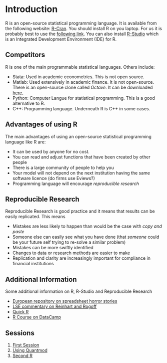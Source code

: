 Introduction
========================================================
R is an open-source statistical programming language.  It is available from the following website: [R-Cran](http://www.r-project.org/). You should install R on you laptop.  For us it is probably best to use the [following link](http://www.stats.bris.ac.uk/R/).  You can also install [R-Studio](https://www.rstudio.com/) which is an Integrated Development Environment (IDE) for R. 

Competitors
----------------------------------------------------------
R is one of the main programmable statistical languages.  Others include:
* Stata:  Used in academic econometrics. This is not open source.
* Matlab:  Used extensively in academic finance.  It is not open-source.  There is an open-source clone called *Octave*.  It can be downloaded [here.](https://www.gnu.org/software/octave/)
* Python: Computer Langue for statistical programming.  This is a good alternative to R. 
* C++:  Programming language.  Underneath R is C++ in some cases. 

Advantages of using R
------------------------------------------------------------
The main advantages of using an open-source statistical programming language like R are:
* It can be used by anyone for no cost.  
* You can read and adjust functions that have been created by other people
* There is a large community of people to help you
* Your model will not depend on the next institution having the same software licence (do firms use Eviews?)
* Programming language will encourage *reproducible research*

Reproducible Research
--------------------------------------------------------------
Reproducible Research is good practice and it means that results can be easily replicated.  This means
* Mistakes are less likely to happen than would be the case with *copy and paste*
* Someone else can easily see what you have done (that *someone* could be your future self trying to re-solve a similar problem)
* Mistakes can be more swiftly identified
* Changes to data or research methods are easier to make
* Replication and clarity are increasingly important for compliance in financial institutions

Additional Information
---------------------------------------------------------
Some additional information on R, R-Studio and Reproducible Research 
* [European repository on spreadsheet horror stories](http://www.eusprig.org/horror-stories.htm)
* [LSE commentary on Reinhart and Rogoff](http://blogs.lse.ac.uk/impactofsocialsciences/2013/10/23/open-data-in-economics-the-basis-of-reproducible-research/)
* [Quick R](https://www.statmethods.net)
* [R Course on DataCamp](https://www.datacamp.com/courses/free-introduction-to-r)

Sessions
---------------
1. [First Session](http://rpubs.com/RobHayward/362235)
2. [Using Quantmod](https://rpubs.com/RobHayward/363333) 
3. [Second R](https://rpubs.com/RobHayward/508553)
